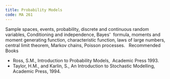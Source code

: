 ```yaml
---
title: Probability Models
code: MA 261
---
```


Sample spaces, events, probability, discrete and continuous random variables,
Conditioning and independence, Bayes'  formula, moments and moment generating
function, characteristic function, laws of large numbers, central limit
theorem, Markov chains, Poisson processes.
 
Recommended Books

* Ross, S.M., Introduction to Probability Models,  Academic Press 1993.
* Taylor, H.M., and Karlin, S., An Introduction to Stochastic Modelling,
  Academic Press, 1994.
